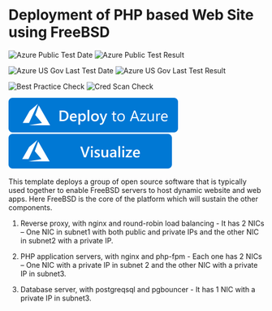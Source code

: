 # Deployment of PHP based Web Site using FreeBSD

![Azure Public Test Date](https://azurequickstartsservice.blob.core.windows.net/badges/php-pgsql-freebsd-setup/PublicLastTestDate.svg)
![Azure Public Test Result](https://azurequickstartsservice.blob.core.windows.net/badges/php-pgsql-freebsd-setup/PublicDeployment.svg)

![Azure US Gov Last Test Date](https://azurequickstartsservice.blob.core.windows.net/badges/php-pgsql-freebsd-setup/FairfaxLastTestDate.svg)
![Azure US Gov Last Test Result](https://azurequickstartsservice.blob.core.windows.net/badges/php-pgsql-freebsd-setup/FairfaxDeployment.svg)

![Best Practice Check](https://azurequickstartsservice.blob.core.windows.net/badges/php-pgsql-freebsd-setup/BestPracticeResult.svg)
![Cred Scan Check](https://azurequickstartsservice.blob.core.windows.net/badges/php-pgsql-freebsd-setup/CredScanResult.svg)

[![Deploy to Azure](https://raw.githubusercontent.com/Azure/azure-quickstart-templates/master/1-CONTRIBUTION-GUIDE/images/deploytoazure.svg?sanitize=true)](https://portal.azure.com/#create/Microsoft.Template/uri/https%3A%2F%2Fraw.githubusercontent.com%2Fazure%2Fazure-quickstart-templates%2Fmaster%2Fphp-pgsql-freebsd-setup%2F%2Fazuredeploy.json)
[![Visualize](https://raw.githubusercontent.com/Azure/azure-quickstart-templates/master/1-CONTRIBUTION-GUIDE/images/visualizebutton.svg?sanitize=true)](http://armviz.io/#/?load=https%3A%2F%2Fraw.githubusercontent.com%2FAzure%2Fazure-quickstart-templates%2Fmaster%php-pgsql-freebsd-setup%2Fazuredeploy.json)

This template deploys a group of open source software that is typically used
together to enable FreeBSD servers to host dynamic website and web apps. Here
FreeBSD is the core of the platform which will sustain the other components.

1. Reverse proxy, with nginx and round-robin load balancing - It has 2 NICs –
   One NIC in subnet1 with both public and private IPs and the other NIC in
   subnet2 with a private IP.

2. PHP application servers, with nginx and php-fpm - Each one has 2 NICs – One
   NIC with a private IP in subnet 2 and the other NIC with a private IP in
   subnet3.

3. Database server, with postgreqsql and pgbouncer - It has 1 NIC with a private
   IP in subnet3.
